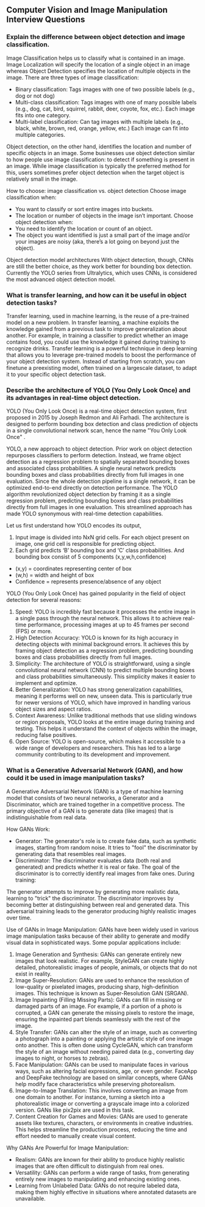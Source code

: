 ## Computer Vision and Image Manipulation Interview Questions
### Explain the difference between object detection and image classification.
Image Classification helps us to classify what is contained in an image. Image Localization will specify the location of a single object in an image whereas Object 
Detection specifies the location of multiple objects in the image.
There are three types of image classification:
* Binary classification: Tags images with one of two possible labels (e.g., dog or not dog)
* Multi-class classification: Tags images with one of many possible labels (e.g., dog, cat, bird, squirrel, rabbit, deer, coyote, fox, etc.). Each image fits into one category.
* Multi-label classification: Can tag images with multiple labels (e.g., black, white, brown, red, orange, yellow, etc.) Each image can fit into multiple categories.

Object detection, on the other hand, identifies the location and number of specific objects in an image. Some businesses use object detection similar to how people use 
image classification: to detect if something is present in an image. While image classification is typically the preferred method for this, users sometimes prefer object
detection when the target object is relatively small in the image.

How to choose: image classification vs. object detection
Choose image classification when:
* You want to classify or sort entire images into buckets.
* The location or number of objects in the image isn’t important.
Choose object detection when:
* You need to identify the location or count of an object.
* The object you want identified is just a small part of the image and/or your images are noisy (aka, there’s a lot going on beyond just the object).

Object detection model architectures
With object detection, though, CNNs are still the better choice, as they work better for bounding box detection. 
Currently the YOLO series from Ultralytics, which uses CNNs, is considered the most advanced object detection model.

###  What is transfer learning, and how can it be useful in object detection tasks?

Transfer learning, used in machine learning, is the reuse of a pre-trained model on a new problem. In transfer learning, a machine exploits the knowledge gained from a previous task to improve generalization about another. For example, in training a classifier to predict whether an image contains food, you could use the knowledge it gained during training to recognize drinks.
Transfer learning is a powerful technique in deep learning that allows you to leverage pre-trained models to boost the performance of your object detection system. Instead of starting from scratch, you can finetune a preexisting model, often trained on a largescale dataset, to adapt it to your specific object detection task.



### Describe the architecture of YOLO (You Only Look Once) and its advantages in real-time object detection.
YOLO (You Only Look Once) is a real-time object detection system, first proposed in 2015 by Joseph Redmon and Ali Farhadi. The architecture is designed to perform bounding box detection and class prediction of objects in a single convolutional network scan, hence the name "You Only Look Once" .

YOLO, a new approach to object detection. Prior work on object detection repurposes classifiers to perform detection. Instead, we frame object detection as a regression problem to spatially separated bounding boxes and associated class probabilities. A single neural network predicts bounding boxes and class probabilities directly from full images in one evaluation. Since the whole detection pipeline is a single network, it can be optimized end-to-end directly on detection performance.
The YOLO algorithm revolutionized object detection by framing it as a single regression problem, predicting bounding boxes and class probabilities directly from full images in one evaluation. This streamlined approach has made YOLO synonymous with real-time detection capabilities.

Let us first understand how YOLO encodes its output,
1. Input image is divided into NxN grid cells. For each object present on image, one grid cell is responsible for predicting object.
2. Each grid predicts ‘B’ bounding box and ‘C’ class probabilities. And bounding box consist of 5 components (x,y,w,h,confidence)

* (x,y) = coordinates representing center of box
* (w,h) = width and height of box
* Confidence = represents presence/absence of any object

YOLO (You Only Look Once) has gained popularity in the field of object detection for several reasons:
1.	Speed: YOLO is incredibly fast because it processes the entire image in a single pass through the neural network. This allows it to achieve real-time performance, processing images at up to 45 frames per second (FPS) or more.
2.	High Detection Accuracy: YOLO is known for its high accuracy in detecting objects with minimal background errors. It achieves this by framing object detection as a regression problem, predicting bounding boxes and class probabilities directly from full images.
3.	Simplicity: The architecture of YOLO is straightforward, using a single convolutional neural network (CNN) to predict multiple bounding boxes and class probabilities simultaneously. This simplicity makes it easier to implement and optimize.
4.	Better Generalization: YOLO has strong generalization capabilities, meaning it performs well on new, unseen data. This is particularly true for newer versions of YOLO, which have improved in handling various object sizes and aspect ratios.
5.	Context Awareness: Unlike traditional methods that use sliding windows or region proposals, YOLO looks at the entire image during training and testing. This helps it understand the context of objects within the image, reducing false positives.
6.	Open Source: YOLO is open-source, which makes it accessible to a wide range of developers and researchers. This has led to a large community contributing to its development and improvement.


### What is a Generative Adversarial Network (GAN), and how could it be used in image manipulation tasks?
A Generative Adversarial Network (GAN) is a type of machine learning model that consists of two neural networks, a Generator and a Discriminator, which are trained together in a competitive process. The primary objective of a GAN is to generate data (like images) that is indistinguishable from real data.

How GANs Work:
* Generator: The generator's role is to create fake data, such as synthetic images, starting from random noise. It tries to "fool" the discriminator by generating data that resembles real images.
* Discriminator: The discriminator evaluates data (both real and generated) and predicts whether it is real or fake. The goal of the discriminator is to correctly identify real images from fake ones.
During training:

The generator attempts to improve by generating more realistic data, learning to "trick" the discriminator.
The discriminator improves by becoming better at distinguishing between real and generated data.
This adversarial training leads to the generator producing highly realistic images over time.

Use of GANs in Image Manipulation:
GANs have been widely used in various image manipulation tasks because of their ability to generate and modify visual data in sophisticated ways. Some popular applications include:

1. Image Generation and Synthesis:
GANs can generate entirely new images that look realistic. For example, StyleGAN can create highly detailed, photorealistic images of people, animals, or objects that do not exist in reality.
2. Image Super-Resolution:
GANs are used to enhance the resolution of low-quality or pixelated images, producing sharp, high-definition images. This technique is known as Super-Resolution GAN (SRGAN).
3. Image Inpainting (Filling Missing Parts):
GANs can fill in missing or damaged parts of an image. For example, if a portion of a photo is corrupted, a GAN can generate the missing pixels to restore the image, ensuring the inpainted part blends seamlessly with the rest of the image.
4. Style Transfer:
GANs can alter the style of an image, such as converting a photograph into a painting or applying the artistic style of one image onto another. This is often done using CycleGAN, which can transform the style of an image without needing paired data (e.g., converting day images to night, or horses to zebras).
5. Face Manipulation:
GANs can be used to manipulate faces in various ways, such as altering facial expressions, age, or even gender. FaceApp and DeepFake technology are based on similar concepts, where GANs help modify face characteristics while preserving photorealism.
6. Image-to-Image Translation:
This involves converting an image from one domain to another. For instance, turning a sketch into a photorealistic image or converting a grayscale image into a colorized version. GANs like pix2pix are used in this task.
7. Content Creation for Games and Movies:
GANs are used to generate assets like textures, characters, or environments in creative industries. This helps streamline the production process, reducing the time and effort needed to manually create visual content.

Why GANs Are Powerful for Image Manipulation:

* Realism: GANs are known for their ability to produce highly realistic images that are often difficult to distinguish from real ones.
* Versatility: GANs can perform a wide range of tasks, from generating entirely new images to manipulating and enhancing existing ones.
* Learning from Unlabeled Data: GANs do not require labeled data, making them highly effective in situations where annotated datasets are unavailable.

